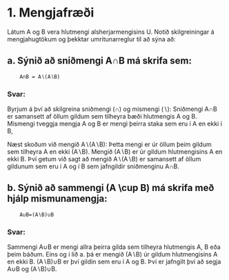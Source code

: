 # 1. Mengjafræði 
Látum A og B vera hlutmengi alsherjarmengisins U. Notið skilgreiningar á mengjahugtökum og þekktar umritunarreglur til að sýna að:

## a. Sýnið að sniðmengi A∩B má skrifa sem:
        A∩B = A∖(A∖B)

### Svar: 
Byrjum á því að skilgreina sniðmengi (∩) og mismengi (∖): 
Sniðmengi A∩B er samansett af öllum gildum sem tilheyra bæði hlutmengis A og B. 
Mismengi tveggja mengja A og B er mengi þeirra staka sem eru í A en ekki í B,

Næst skoðum við mengið A∖(A∖B): Þetta mengi er úr öllum þeim gildum sem tilheyra A en ekki (A∖B).
Mengið (A∖B) er úr gildum hlutmengisins A en ekki B. 
Því getum við sagt að mengið A∖(A∖B) er samansett af öllum gildunum sem eru í A og í B sem jafngildir sniðmenginu A∩B. 


## b. Sýnið að sammengi (A \cup B) má skrifa með hjálp mismunamengja:
        A∪B=(A∖B)∪B

### Svar: 
Sammengi A∪B er mengi allra þeirra gilda sem tilheyra hlutmengis A, B eða þeim báðum. 
Eins og í lið a. þá er mengið (A∖B) úr gildum hlutmengisins A en ekki B. 
(A∖B)∪B er því gildin sem eru í A og B. 
Því er jafngilt því að segja A∪B og (A∖B)∪B. 